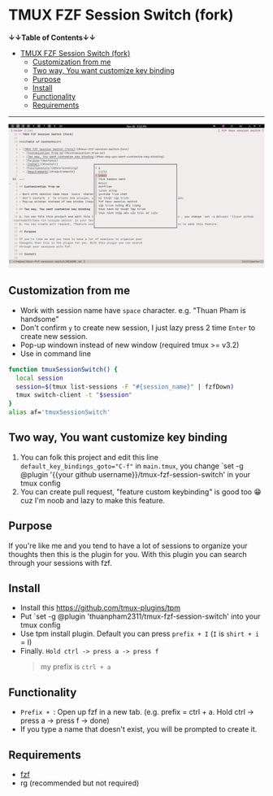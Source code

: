 # TMUX FZF Session Switch (fork)

**↓↓Table of Contents↓↓**

- [TMUX FZF Session Switch (fork)](#tmux-fzf-session-switch-fork)
  - [Customization from me](#customization-from-me)
  - [Two way, You want customize key binding](#two-way-you-want-customize-key-binding)
  - [Purpose](#purpose)
  - [Install](#install)
  - [Functionality](#functionality)
  - [Requirements](#requirements)

---

![image_2021-11-30-17-22-26](img/image_2021-11-30-17-22-26.png)

## Customization from me

- Work with session name have `space` character. e.g. "Thuan Pham is handsome"
- Don't confirm `y` to create new session, I just lazy press 2 time `Enter` to create new session.
- Pop-up windown instead of new window (required tmux >= v3.2)
- Use in command line

```bash
function tmuxSessionSwitch() {
  local session
  session=$(tmux list-sessions -F "#{session_name}" | fzfDown)
  tmux switch-client -t "$session"
}
alias af='tmuxSessionSwitch'
```

## Two way, You want customize key binding

1. You can folk this project and edit this line `default_key_bindings_goto="C-f"` in `main.tmux`, you change `set -g @plugin '{{your github username}}/tmux-fzf-session-switch' in your tmux config
2. You can create pull request, "feature custom keybinding" is good too 😁 cuz I'm noob and lazy to make this feature.

## Purpose

If you're like me and you tend to have a lot of sessions to organize your
thoughts then this is the plugin for you. With this plugin you can search
through your sessions with fzf.

## Install

- Install this <https://github.com/tmux-plugins/tpm>
- Put `set -g @plugin 'thuanpham2311/tmux-fzf-session-switch' into your tmux config
- Use tpm install plugin. Default you can press `prefix + I` (`I` is `shirt + i` = I)
- Finally. `Hold ctrl -> press a -> press f`
  > my prefix is `ctrl + a`

## Functionality

- `Prefix + `: Open up fzf in a new tab. (e.g. prefix = ctrl + a. Hold ctrl -> press a -> press f -> done)
- If you type a name that doesn't exist, you will be prompted to create it.

## Requirements

- [fzf](https://github.com/junegunn/fzf)
- rg (recommended but not required)
